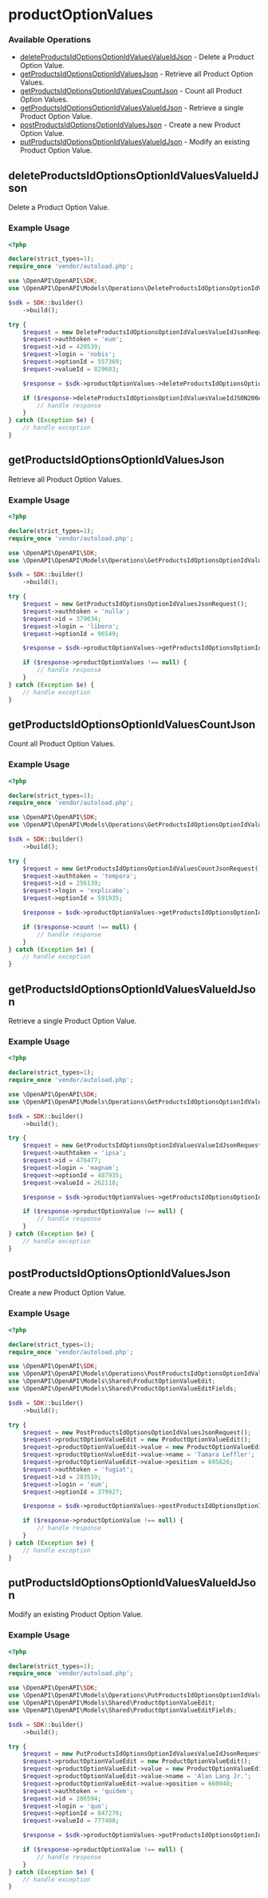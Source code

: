 # productOptionValues

### Available Operations

* [deleteProductsIdOptionsOptionIdValuesValueIdJson](#deleteproductsidoptionsoptionidvaluesvalueidjson) - Delete a Product Option Value.
* [getProductsIdOptionsOptionIdValuesJson](#getproductsidoptionsoptionidvaluesjson) - Retrieve all Product Option Values.
* [getProductsIdOptionsOptionIdValuesCountJson](#getproductsidoptionsoptionidvaluescountjson) - Count all Product Option Values.
* [getProductsIdOptionsOptionIdValuesValueIdJson](#getproductsidoptionsoptionidvaluesvalueidjson) - Retrieve a single Product Option Value.
* [postProductsIdOptionsOptionIdValuesJson](#postproductsidoptionsoptionidvaluesjson) - Create a new Product Option Value.
* [putProductsIdOptionsOptionIdValuesValueIdJson](#putproductsidoptionsoptionidvaluesvalueidjson) - Modify an existing Product Option Value.

## deleteProductsIdOptionsOptionIdValuesValueIdJson

Delete a Product Option Value.

### Example Usage

```php
<?php

declare(strict_types=1);
require_once 'vendor/autoload.php';

use \OpenAPI\OpenAPI\SDK;
use \OpenAPI\OpenAPI\Models\Operations\DeleteProductsIdOptionsOptionIdValuesValueIdJsonRequest;

$sdk = SDK::builder()
    ->build();

try {
    $request = new DeleteProductsIdOptionsOptionIdValuesValueIdJsonRequest();
    $request->authtoken = 'eum';
    $request->id = 420539;
    $request->login = 'nobis';
    $request->optionId = 557369;
    $request->valueId = 829603;

    $response = $sdk->productOptionValues->deleteProductsIdOptionsOptionIdValuesValueIdJson($request);

    if ($response->deleteProductsIdOptionsOptionIdValuesValueIdJSON200ApplicationJSONString !== null) {
        // handle response
    }
} catch (Exception $e) {
    // handle exception
}
```

## getProductsIdOptionsOptionIdValuesJson

Retrieve all Product Option Values.

### Example Usage

```php
<?php

declare(strict_types=1);
require_once 'vendor/autoload.php';

use \OpenAPI\OpenAPI\SDK;
use \OpenAPI\OpenAPI\Models\Operations\GetProductsIdOptionsOptionIdValuesJsonRequest;

$sdk = SDK::builder()
    ->build();

try {
    $request = new GetProductsIdOptionsOptionIdValuesJsonRequest();
    $request->authtoken = 'nulla';
    $request->id = 379034;
    $request->login = 'libero';
    $request->optionId = 96549;

    $response = $sdk->productOptionValues->getProductsIdOptionsOptionIdValuesJson($request);

    if ($response->productOptionValues !== null) {
        // handle response
    }
} catch (Exception $e) {
    // handle exception
}
```

## getProductsIdOptionsOptionIdValuesCountJson

Count all Product Option Values.

### Example Usage

```php
<?php

declare(strict_types=1);
require_once 'vendor/autoload.php';

use \OpenAPI\OpenAPI\SDK;
use \OpenAPI\OpenAPI\Models\Operations\GetProductsIdOptionsOptionIdValuesCountJsonRequest;

$sdk = SDK::builder()
    ->build();

try {
    $request = new GetProductsIdOptionsOptionIdValuesCountJsonRequest();
    $request->authtoken = 'tempora';
    $request->id = 256139;
    $request->login = 'explicabo';
    $request->optionId = 591935;

    $response = $sdk->productOptionValues->getProductsIdOptionsOptionIdValuesCountJson($request);

    if ($response->count !== null) {
        // handle response
    }
} catch (Exception $e) {
    // handle exception
}
```

## getProductsIdOptionsOptionIdValuesValueIdJson

Retrieve a single Product Option Value.

### Example Usage

```php
<?php

declare(strict_types=1);
require_once 'vendor/autoload.php';

use \OpenAPI\OpenAPI\SDK;
use \OpenAPI\OpenAPI\Models\Operations\GetProductsIdOptionsOptionIdValuesValueIdJsonRequest;

$sdk = SDK::builder()
    ->build();

try {
    $request = new GetProductsIdOptionsOptionIdValuesValueIdJsonRequest();
    $request->authtoken = 'ipsa';
    $request->id = 476477;
    $request->login = 'magnam';
    $request->optionId = 487935;
    $request->valueId = 262118;

    $response = $sdk->productOptionValues->getProductsIdOptionsOptionIdValuesValueIdJson($request);

    if ($response->productOptionValue !== null) {
        // handle response
    }
} catch (Exception $e) {
    // handle exception
}
```

## postProductsIdOptionsOptionIdValuesJson

Create a new Product Option Value.

### Example Usage

```php
<?php

declare(strict_types=1);
require_once 'vendor/autoload.php';

use \OpenAPI\OpenAPI\SDK;
use \OpenAPI\OpenAPI\Models\Operations\PostProductsIdOptionsOptionIdValuesJsonRequest;
use \OpenAPI\OpenAPI\Models\Shared\ProductOptionValueEdit;
use \OpenAPI\OpenAPI\Models\Shared\ProductOptionValueEditFields;

$sdk = SDK::builder()
    ->build();

try {
    $request = new PostProductsIdOptionsOptionIdValuesJsonRequest();
    $request->productOptionValueEdit = new ProductOptionValueEdit();
    $request->productOptionValueEdit->value = new ProductOptionValueEditFields();
    $request->productOptionValueEdit->value->name = 'Tamara Leffler';
    $request->productOptionValueEdit->value->position = 695626;
    $request->authtoken = 'fugiat';
    $request->id = 283519;
    $request->login = 'eum';
    $request->optionId = 379927;

    $response = $sdk->productOptionValues->postProductsIdOptionsOptionIdValuesJson($request);

    if ($response->productOptionValue !== null) {
        // handle response
    }
} catch (Exception $e) {
    // handle exception
}
```

## putProductsIdOptionsOptionIdValuesValueIdJson

Modify an existing Product Option Value.

### Example Usage

```php
<?php

declare(strict_types=1);
require_once 'vendor/autoload.php';

use \OpenAPI\OpenAPI\SDK;
use \OpenAPI\OpenAPI\Models\Operations\PutProductsIdOptionsOptionIdValuesValueIdJsonRequest;
use \OpenAPI\OpenAPI\Models\Shared\ProductOptionValueEdit;
use \OpenAPI\OpenAPI\Models\Shared\ProductOptionValueEditFields;

$sdk = SDK::builder()
    ->build();

try {
    $request = new PutProductsIdOptionsOptionIdValuesValueIdJsonRequest();
    $request->productOptionValueEdit = new ProductOptionValueEdit();
    $request->productOptionValueEdit->value = new ProductOptionValueEditFields();
    $request->productOptionValueEdit->value->name = 'Alan Lang Jr.';
    $request->productOptionValueEdit->value->position = 660040;
    $request->authtoken = 'quidem';
    $request->id = 206594;
    $request->login = 'quo';
    $request->optionId = 847276;
    $request->valueId = 777408;

    $response = $sdk->productOptionValues->putProductsIdOptionsOptionIdValuesValueIdJson($request);

    if ($response->productOptionValue !== null) {
        // handle response
    }
} catch (Exception $e) {
    // handle exception
}
```
